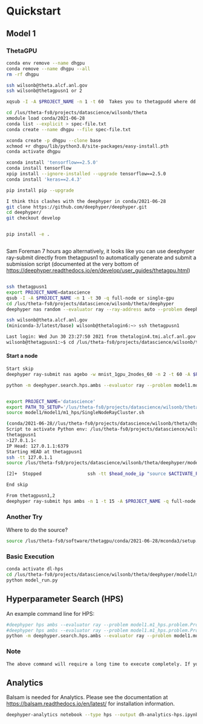 # Quickstart

## Model 1

### ThetaGPU

```bash
conda env remove --name dhgpu
conda remove --name dhgpu --all
rm -rf dhgpu
```

```bash
ssh wilsonb@theta.alcf.anl.gov
ssh wilsonb@thetagpusn1 or 2

xqsub -I -A $PROJECT_NAME -n 1 -t 60  Takes you to thetagpudd where dd are two numbers.

cd /lus/theta-fs0/projects/datascience/wilsonb/theta
xmodule load conda/2021-06-28
conda list --explicit > spec-file.txt
conda create --name dhgpu --file spec-file.txt

xconda create -p dhgpu --clone base
xchmod +r dhgpu/lib/python3.8/site-packages/easy-install.pth
conda activate dhgpu

xconda install 'tensorflow==2.5.0'
conda install tensorflow
xpip install --ignore-installed --upgrade tensorflow==2.5.0
conda install 'keras==2.4.3'

pip install pip --upgrade

I think this clashes with the deephyper in conda/2021-06-28
git clone https://github.com/deephyper/deephyper.git
cd deephyper/
git checkout develop


pip install -e .
```

```bash
```

Sam Foreman  7 hours ago
alternatively, it looks like you can use deephyper ray-submit directly from thetagpusn1 to automatically generate and submit a submission script
(documented at the very bottom of https://deephyper.readthedocs.io/en/develop/user_guides/thetagpu.html)

```bash
```

```bash
ssh thetagpusn1
export PROJECT_NAME=datascience
qsub -I -A $PROJECT_NAME -n 1 -t 30 -q full-node or single-gpu
cd /lus/theta-fs0/projects/datascience/wilsonb/theta/deephyper
deephyper nas random --evaluator ray --ray-address auto --problem deephyper.benchmark.nas.mnist1D.problem.Problem --max-evals 10 --num-cpus-per-task 1 --num-gpus-per-task 1
```

```bash
ssh wilsonb@theta.alcf.anl.gov
(miniconda-3/latest/base) wilsonb@thetalogin6:~> ssh thetagpusn1

Last login: Wed Jun 30 23:27:50 2021 from thetalogin4.tmi.alcf.anl.gov
wilsonb@thetagpusn1:~$ cd /lus/theta-fs0/projects/datascience/wilsonb/theta/
```

#### Start a node

```bash
Start skip
deephyper ray-submit nas agebo -w mnist_1gpu_2nodes_60 -n 2 -t 60 -A $PROJECT_NAME -q full-node --problem deephyper.benchmark.nas.mnist1D.problem.Problem --run deephyper.nas.run.alpha.run --max-evals 10000 --num-cpus-per-task 1 --num-gpus-per-task 1 -as $PATH_TO_SETUP --n-jobs 16

python -m deephyper.search.hps.ambs --evaluator ray --problem model1.model1.m1_hps.problem.Problem --run model1.model1.m1_hps.model_run.run --n-jobs 1


export PROJECT_NAME='datascience'
export PATH_TO_SETUP='/lus/theta-fs0/projects/datascience/wilsonb/theta/deephyper/model1/model1/m1_hps/'
source model1/model1/m1_hps/SingleNodeRayCluster.sh

(conda/2021-06-28//lus/theta-fs0/projects/datascience/wilsonb/theta/dhgpu) wilsonb@thetagpusn1:/lus/theta-fs0/projects/datascience/wilsonb/theta/deephyper$ source model1/model1/m1_hps/SingleNodeRayCluster.sh
Script to activate Python env: /lus/theta-fs0/projects/datascience/wilsonb/theta/deephyper/model1/model1/m1_hps/SetUpEnv.sh
thetagpusn1
>127.0.1.1<
IP Head: 127.0.1.1:6379
Starting HEAD at thetagpusn1
ssh -tt 127.0.1.1
source /lus/theta-fs0/projects/datascience/wilsonb/theta/deephyper/model1/model1/m1_hps/SetUpEnv.sh; ray start --head --node-ip-address=127.0.1.1 --port=6379     --num-cpus 8 --num-gpus 8 --block

[2]+  Stopped                 ssh -tt $head_node_ip "source $ACTIVATE_PYTHON_ENV;     ray start --head --node-ip-address=$head_node_ip --port=$port     --num-cpus $CPUS_PER_NODE --num-gpus $GPUS_PER_NODE --block"

End skip

From thetagpusn1,2
deephyper ray-submit hps ambs -n 1 -t 15 -A $PROJECT_NAME -q full-node --evaluator ray --problem model1.model1.m1_hps.problem.Problem --run model1.model1.m1_hps.model_run.run --n-jobs 2

```

### Another Try

Where to do the source?


```bash
source /lus/theta-fs0/software/thetagpu/conda/2021-06-28/mconda3/setup.sh
```

### Basic Execution

```bash
conda activate dl-hps
cd /lus/theta-fs0/projects/datascience/wilsonb/theta/deephyper/model1/model1/m1_hps/
python model_run.py
```

## Hyperparameter Search (HPS)

An example command line for HPS:

```bash
#deephyper hps ambs --evaluator ray --problem model1.m1_hps.problem.Problem --run model1.m1_hps.model_run.run --n-jobs 1
#deephyper hps ambs --evaluator ray --problem model1.m1_hps.problem.Problem --run model1.m1_hps.model_run.run --n-jobs 1
python -m deephyper.search.hps.ambs --evaluator ray --problem model1.model1.m1_hps.problem.Problem --run model1.model1.m1_hps.model_run.run --n-jobs 1
```

### Note

```bash
The above command will require a long time to execute completely. If you want to generate a smaller dataset, append '--max-evals 100’ to the end of the command to expedite the process.
```

## Analytics

Balsam is needed for Analytics.  Please see the documentation at https://balsam.readthedocs.io/en/latest/ for installation information.

```bash
deephyper-analytics notebook --type hps --output dh-analytics-hps.ipynb results.csv
```
